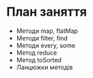 # План заняття

- Методи map, flatMap
- Методи filter, find
- Методи every, some
- Метод reduce
- Метод toSorted
- Ланцюжки методів
